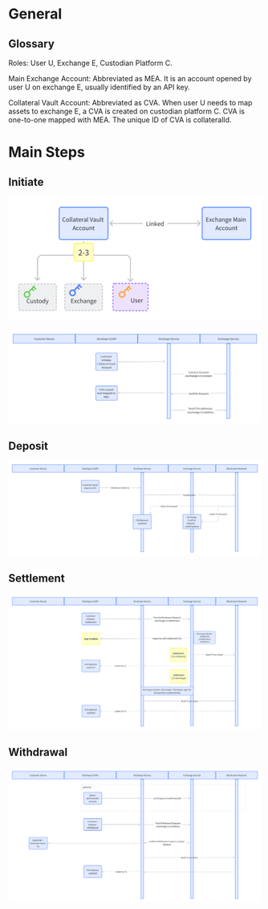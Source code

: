 
# General

## Glossary

Roles: User U, Exchange E, Custodian Platform C.

Main Exchange Account: Abbreviated as MEA. It is an account opened by user U on exchange E, usually identified by an API key.

Collateral Vault Account: Abbreviated as CVA. When user U needs to map assets to exchange E, a CVA is created on custodian platform C. CVA is one-to-one mapped with MEA. The unique ID of CVA is collateralId.


# Main Steps

## Initiate

![](./images/setup_cva_share.png)

![](./images/setup_seq.png)

## Deposit

![](./images/deposit.png)

## Settlement

![](./images/settlement.png)

## Withdrawal

![](./images/withdraw.png)